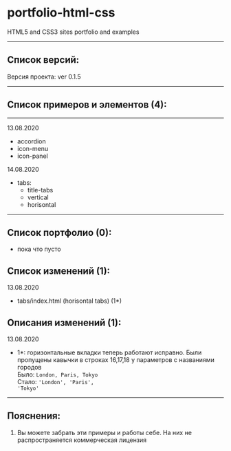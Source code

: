# portfolio-html-css
HTML5 and CSS3 sites portfolio and examples<br>
<hr>

Список версий:
-
Версия проекта: ver 0.1.5
<hr>

Список примеров и элементов (4):
-
<hr>

13.08.2020
- accordion 
- icon-menu 
- icon-panel

14.08.2020
- tabs:
    - title-tabs 
    - vertical
    - horisontal

<hr>

Список портфолио (0):
-

- пока что пусто

Список изменений (1):
-

13.08.2020
- tabs/index.html (horisontal tabs) (1*)

Описания изменений (1):
-

13.08.2020
- 1*: горизонтальные вкладки теперь работают
исправно. Были пропущены кавычки в строках 16,17,18
у параметров с названиями городов <br>
Было: <code>London, Paris, Tokyo</code><br>
Стало: <code>'London', 'Paris', 'Tokyo'</code>
<hr>

Пояснения:
-
1. Вы можете забрать эти примеры и работы себе.
На них не распространяется коммерческая лицензия